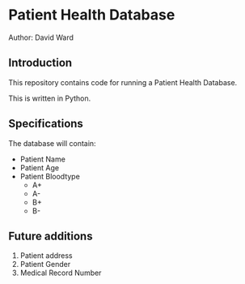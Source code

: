 # Patient Health Database

Author:  David Ward

## Introduction
This repository contains code for running a Patient Health Database.

This is written in Python.

## Specifications
The database will contain:
* Patient Name
* Patient Age
* Patient Bloodtype
  - A+
  - A-
  - B+
  - B-

## Future additions
1. Patient address
1. Patient Gender
1. Medical Record Number
